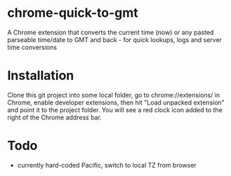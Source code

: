 # chrome-quick-to-gmt

A Chrome extension that converts the current time (now) or any pasted parseable time/date to GMT and back - for quick lookups, logs and server time conversions

# Installation
Clone this git project into some local folder, go to chrome://extensions/ in Chrome, enable developer extensions, then hit "Load unpacked extension" and point it to the project folder. You will see a red clock icon added to the right of the Chrome address bar.

# Todo
* currently hard-coded Pacific, switch to local TZ from browser
